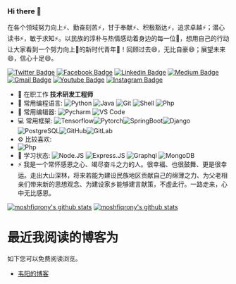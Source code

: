 ### Hi there 👋
在各个领域努力向上⚡、勤奋刻苦⚡，甘于奉献⚡、积极豁达⚡，追求卓越⚡；潜心读书⚡，敏于求知⚡。以民族的淳朴与热情感动着身边的每一位🔭，想用自己的行动让大家看到一个努力向上🔭的新时代青年🔭！回顾过去😄，无比自豪😄；展望未来😄，信心十足😄。

[![Twitter Badge](https://img.shields.io/badge/-shajiu-blue?style=plastic&logo=Twitter&logoColor=white&link=https://twitter.com/shajiu/)](https://twitter.com/shajiu/)
[![Facebook Badge](https://img.shields.io/badge/-shajiu-blue?style=plastic&logo=Facebook&logoColor=white&link=https://www.facebook.com/in/shajiu/)](https://www.facebook.com/profile.php?id=100072590255259)
[![Linkedin Badge](https://img.shields.io/badge/-shajiu-blue?style=plastic&logo=Linkedin&logoColor=white&link=https://www.linkedin.com/in/%E4%B9%9D-%E6%B2%99-8a1357220/)](https://www.linkedin.com/in/%E4%B9%9D-%E6%B2%99-8a1357220/)
[![Medium Badge](https://img.shields.io/badge/-@shajiu-black?style=plastic&labelColor=000000&logo=Medium&link=https://medium.com/@moshfiqrony/)](https://medium.com/@18810979033)
[![Gmail Badge](https://img.shields.io/badge/-shajiu@bit.edu.cn-c14438?style=plastic&logo=Gmail&logoColor=white&link=mailto:shajiu@iubat.edu)](mailto:shajiu@iubat.edu)
[![Youtube Badge](https://img.shields.io/badge/-shajiu-darkred?style=plastic&logo=youtube&logoColor=white&link=https://www.youtube.com/channel/UCZz07tLC8RqmCxc5nDGs9Xw)](https://www.youtube.com/channel/UCZz07tLC8RqmCxc5nDGs9Xw)
[![Instagram Badge](https://img.shields.io/badge/-shajiu-purple?style=plastic&logo=instagram&logoColor=white&link=https://instagram.com/moshfiqrony/)](https://instagram.com/shajiu)

- 🏢 在职工作 **技术研发工程师**
- 🚀 常用编程语言:
  ![Python](https://img.shields.io/badge/-Python-black?style=plastic&logo=Python)
  ![Java](https://img.shields.io/badge/-Java-8fcfd1?style=plastic&logo=Java)
  ![Git](https://img.shields.io/badge/-Git-black?style=plastic&logo=git)
  ![Shell](https://img.shields.io/badge/-Shell-blasck?style=plastic&logo=Shell)
  ![Php](https://img.shields.io/badge/-php-394989?style=plastic&logo=php)
- 📙 常用编辑器:
  ![Pycharm](https://img.shields.io/badge/-Pycharm-007ACC?style=plastic&logo=Pycharm)
  ![VS Code](https://img.shields.io/badge/-VS%20Code-007ACC?style=plastic&logo=visual-studio-code)
- 💻 常用框架:
  ![Tensorflow](https://img.shields.io/badge/-Tensorflow-3b2e5a?style=plastic&logo=tensorflow)![Pytorch](https://img.shields.io/badge/-Pytorch-0081CB?style=plastic&logo=pytorch)![SpringBoot](https://img.shields.io/badge/-SpringBoot-563D7C?style=plastic&logo=SpringBoot)![Django](https://img.shields.io/badge/-Django-092E20?style=plastic&logo=Django)![PostgreSQL](https://img.shields.io/badge/-PostgreSQL-336791?style=plastic&logo=postgresql)![GitHub](https://img.shields.io/badge/-GitHub-181717?style=plastic&logo=github)![GitLab](https://img.shields.io/badge/-GitLab-FCA121?style=plastic&logo=gitlab)
- ⚙️ 比较喜欢: 
- ![Php](https://img.shields.io/badge/-php-394989?style=plastic&logo=php)
- 🌱 学习状态:
  ![Node.JS](https://img.shields.io/badge/-Node.JS-black?style=plastic&logo=Node.js) ![Express.JS](https://img.shields.io/badge/-Express.JS-c7b198?style=plastic&logo=Express.JS) ![Graphql](https://img.shields.io/badge/-Graphql-E10098?style=plastic&logo=Graphql)
  ![MongoDB](https://img.shields.io/badge/-MongoDB-black?style=plastic&logo=mongodb)
- ⚡️ 我是一个常怀感恩之心、竭尽奋斗之力的人。很幸福、也很鼓舞、更是很幸运。走出大山深林，将来若能为建设民族地区贡献自己的绵薄之力、为父老相亲们带来新的思想观念、为建设家乡能够建言献策，不虚此行。一路走来，心中无比感恩。

[![moshfiqrony's github stats](https://github-readme-stats.vercel.app/api?username=Shajiu&theme=dark&show_icons=true)](https://github.com/shajiu)
[![moshfiqrony's github stats](https://github-readme-stats.vercel.app/api/pin/?username=moshfiqrony&repo=awesome-bd-readme-profile&theme=dark)](https://github.com/Shajiu/)

# 最近我阅读的博客为
如下您可以免费阅读浏览。
- [韦阳的博客](https://godweiyang.com/)
